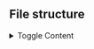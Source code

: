 ## File structure

<details>
  <summary>Toggle Content</summary>

## VideoStreaming

###Business

####Abstruct

#####IAuthService.cs

#####IChannelPhotoService.cs

#####ICommentService.cs

#####ICommunicationService.cs

#####ICoverImageService.cs

#####IDislikeService.cs

#####ILikeService.cs

#####IOperationClaimService.cs

#####IProfilePictureService.cs

#####ISubscriberService.cs

#####ITrendService.cs

#####IUserDetailService.cs

#####IUserOperationClaimService.cs

#####IUserService.cs

#####IVideoFileService.cs

#####IVideoService.cs
